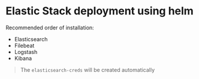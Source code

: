 # Elastic Stack deployment using helm
Recommended order of installation:
- Elasticsearch
- Filebeat
- Logstash
- Kibana

> The `elasticsearch-creds` will be created automatically